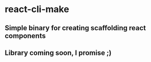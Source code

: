 # react-cli-make

## Simple binary for creating scaffolding react components

## Library coming soon, I promise ;)
